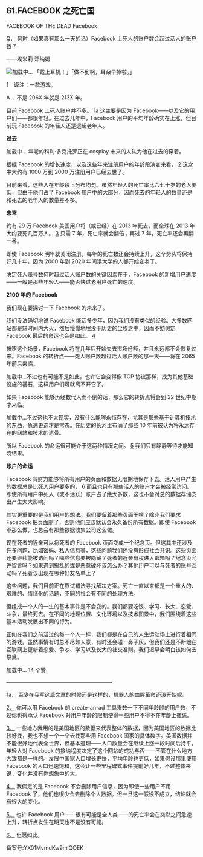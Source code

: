 ## 61.FACEBOOK 之死亡国
FACEBOOK OF THE DEAD Facebook
 

  Q．
  何时（如果真有那么一天的话）Facebook 上死人的账户数会超过活人的账户数？
 

——埃米莉·邓纳姆
 

![](https://pic3.zhimg.com/v2-d39170b9e06f3423a6b2c2963bd8be19.webp)加载中... 「戴上耳机！」「做不到啊，耳朵早掉啦。」
 

1　译注：一款游戏。
 

  A．
 不是 206X 年就是 213X 年。
 

目前 Facebook 上死人账户并不多。
  [1a](1243993273921576960.xhtml#ch1) 这主要是因为 Facebook——以及它的用户们——都很年轻。在过去几年中，Facebook 用户的平均年龄确实在上涨，但目前玩 Facebook 的年轻人还是远超老年人。
 

 **过去** 

![]()加载中... 年老的科利·多克托罗正在 cosplay 未来的人认为他在过去的穿着。
 

根据 Facebook 的增长速度，以及这些年来注册用户的年龄段演变来看，
  [2](1243993273921576960.xhtml#ch2) 这之中大约有 1000 万到 2000 万注册用户已经去世了。
 

目前来看，这些人在年龄段上分布均匀。虽然年轻人的死亡率比六七十岁的老人要低，但由于他们占了 Facebook 用户中的大部分，因而死去的年轻人的数量还是和死去的老年人的数量差不多。
 

 **未来** 

约有 29 万 Facebook 美国用户将（或已经）在 2013 年死去，而全球在 2013 年大约要死几百万人。
  [3](1243993276421816320.xhtml#ch3) 只需 7 年，死亡率就会翻倍；再过 7 年，死亡率还会再翻一番。
 

即使 Facebook 明年就关闭注册，每年的死亡数还会持续上升，这个势头将保持好几十年，因为 2000 年到 2020 年间读大学的人都开始变老了。
 

决定死人账号数何时超过活人账户数的关键因素在于，Facebook 的新增用户速度——一般是那些年轻人——能否快过老用户死亡的速度。
 

 **2100 年的 Facebook** 

我们现在要探讨一下 Facebook 的未来了。
 

我们没法确切地说 Facebook 能活多少年，因为我们没有类似的经验。大多数网站都是短时间内大火，然后慢慢地埋没于历史的尘埃之中，因而不妨假定 Facebook 最后的命运也会是如此。
  [4](1243993276421816320.xhtml#ch4) 

按照这个场景，Facebook 将在几年后开始失去市场份额，并且永远都不会恢复过来。Facebook 的转折点——死人账户数超过活人账户数的那一天——将在 2065 年前后来临。
 

![]()加载中...不过也有可能不是如此，也许它会变得像 TCP 协议那样，成为其他基础设施的基石，这样用户们可就离不开它了。
 

如果 Facebook 能够历经数代人而不倒的话，那么它的转折点将会到 22 世纪中期才来临。
 

![]()加载中...不过这也不太现实，没有什么能够永恒存在，尤其是那些基于计算机技术的东西，急速更迭才是常态。在历史的长河里布满了那些 10 年前被认为将永远存在的网站和技术的遗骨。
 

所以 Facebook 的命运很可能介于这两种情况之间。
  [5](1243993276421816320.xhtml#ch5) 我们只有静静等待才能知晓结果。
 

 **账户的命运** 

Facebook 有财力能够将所有用户的页面和数据无限期地保存下去。活人用户产生的数据总是比死人用户要多的，
  [6](1243993276421816320.xhtml#ch6) 而且也只有那些活人的账户才会被经常访问。即使所有用户中死人（或不活跃）账户占了绝大多数，这也不会对总的数据存储支出产生太大影响。
 

其实更重要的是我们用户的想法。我们要留着那些页面干啥？除非我们要求 Facebook 把页面删了，否则他们应该默认会永久备份所有数据。即使 Facebook 不那么做，也总会有那些数据收集公司这么做。
 

现在死者的近亲可以将死者的 Facebook 页面变成一个纪念页。但这其中还涉及许多问题，比如密码、私人信息等，这些问题我们还没有形成社会共识。这些页面还要继续能被访问吗？哪些信息要被隐藏？死者的近亲有权进入邮箱吗？纪念页允许留言吗？如果遇到捣乱的或是恶意破坏该怎么办？其他用户可以与死者的账号互动吗？死者该出现在哪种好友名单上？
 

这些问题，我们目前正在靠试错法寻找解决方案。死亡一直以来都是一个重大的、艰难的、情绪化的话题，不同的社会有不同的处理方法。
 

但组成一个人的一生的基本事件是不会变的。我们都要吃饭、学习、长大、恋爱、斗争，最终死去。在不同的地理位置、文化环境以及技术图景中，我们围绕着这些基本活动发展出不同的行为。
 

正如在我们之前活过的每一个人一样，我们都是在自己的人生运动场上进行着相同的游戏。虽然事情有时总不尽如人意，有时还会碰一鼻子灰，但我们还是不断地在互联网上更新着恋爱、争吵、学习以及长大的社交准则。我们迟早会明白该如何去祭奠。
 

![]()加载中... 14 个赞
 

————————————————————
 

 [1a．](1243993273921576960.xhtml#ch1-back) 至少在我写这篇文章的时候还是这样的，机器人的血腥革命还没开始呢。
 

 [2．](1243993273921576960.xhtml#ch2-back) 你可以用 Facebook 的 create-an-ad 工具来数一下不同年龄段的用户数，不过你也得承认 Facebook 对用户年龄的限制使得一些用户不得不在年龄上撒谎。
 

 [3．](1243993276421816320.xhtml#ch3-back) 一些地方我用的是美国地区的数据来代表整体的数据，因为美国地区的数据比较好找，我也不想一个一个去找那些用 Facebook 国家的具体数字。美国数据并不能很好地代表全世界，但基本道理——人口数量会在继续上涨一段时间后持平，年轻人对 Facebook 的接纳程度决定了这个网站的成功与否——不管在什么地方大致都是一样的。发展中国家人口增长更快，平均年龄也更低，如果假设那里使用 Facebook 的人口迅速饱和，这会让一些里程碑式事件提前好几年，不过整体来说，变化并没有你想象中的大。
 

 [4．](1243993276421816320.xhtml#ch4-back) 我假定的是 Facebook 不会删除用户信息，因为即使一些用户不用 Facebook 了，他们也很少会去删除个人数据。但一旦这一假设不成立，结论就会有很大的变化。
 

 [5．](1243993276421816320.xhtml#ch5-back) 也许 Facebook 用户——很有可能是全人类——的死亡率会在突然之间急速上升，转折点发生在明天也不是没有可能。
 

 [6．](1243993276421816320.xhtml#ch6-back) 但愿如此。
 



备案号:YX01MvmdKw9mlQOEK

